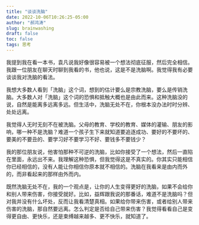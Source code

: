 ```yaml
---
title: "谈谈洗脑"
date: 2022-10-06T10:26:25-05:00
author: "郝鸿涛"
slug: brainwashing
draft: false
toc: false
tags: 思考
---
```

我提到我在看一本书，袁凡说我好像很容易被一个想法彻底征服，然后完全相信。我跟一位朋友在聊天时聊到我看的书，他也说，这是不是洗脑啊。我觉得我有必要谈谈我对洗脑的看法。

我想大多数人看到「洗脑」这个词，想到的估计要么是宗教洗脑，要么是传销洗脑。大多数人对「洗脑」这个词的恐惧和抵触大概也是由此而来。这种洗脑没的说，自然是能离多远离多远。但生活中，洗脑无处不在，你根本没办法时时分辨、处处远离。

我觉得人无时无刻不在被洗脑。父母的教育、学校的教育、媒体的灌输、朋友的影响，哪一种不是洗脑？难道一个孩子生下来就知道要追逐成功、要好的不要坏的、要美的不要丑的、要学习好不要学习不好、要钱多不要钱少？

我的那位朋友说，他害怕那种不可逆的洗脑，比如你接受了一个想法，然后一直陷在里面，永远出不来。我理解这种恐惧，但我觉得这是不真实的。你其实只能相信你已经相信的，没有人能让你相信你原本就不相信的。洗脑在我看来是由内而外的，而非看起来的那样由外而内。

既然洗脑无处不在，我的一个观点是，让你的人生变得更好的洗脑，如果不会给你和别人带来伤害，你接受就好。比如，益辉跟我说的那番话，难道不是洗脑吗？但对我并没有什么坏处，反而让我看清楚真相。如果给你带来伤害，或者给别人带来伤害的洗脑，那自然要远离。怎么判定是否给自己带来伤害？我觉得看看自己是变得更自由、更快乐，还是束缚越来越多、更不快乐，就知道了。

